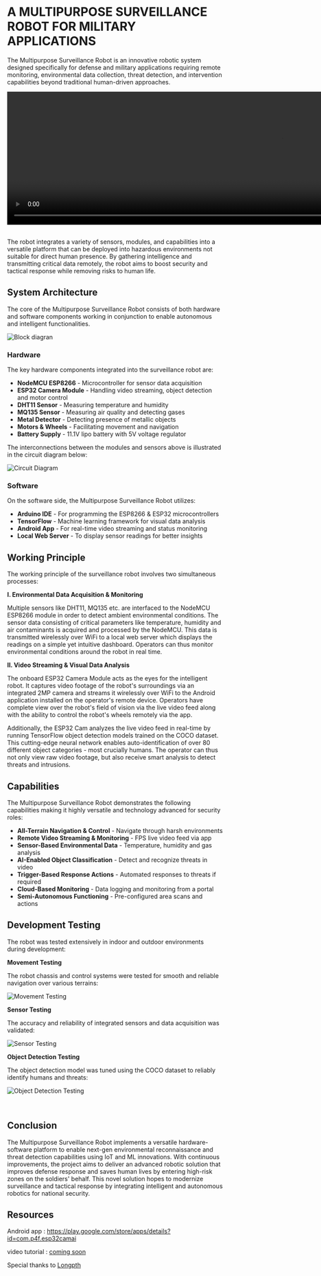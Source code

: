 # A MULTIPURPOSE SURVEILLANCE ROBOT FOR MILITARY APPLICATIONS


The Multipurpose Surveillance Robot is an innovative robotic system designed specifically for defense and military applications requiring remote monitoring, environmental data collection, threat detection, and intervention capabilities beyond traditional human-driven approaches.

<video width="1280" height="310"  autoplay loop muted>
  <source src="./assests/robot_360.mp4" type="video/mp4">
</video>

<br>
<br>

The robot integrates a variety of sensors, modules, and capabilities into a versatile platform that can be deployed into hazardous environments not suitable for direct human presence. By gathering intelligence and transmitting critical data remotely, the robot aims to boost security and tactical response while removing risks to human life.

## System Architecture

The core of the Multipurpose Surveillance Robot consists of both hardware and software components working in conjunction to enable autonomous and intelligent functionalities.

![Block diagran](./assests/block%20diagram.png)

### Hardware

The key hardware components integrated into the surveillance robot are:

* **NodeMCU ESP8266** - Microcontroller for sensor data acquisition
* **ESP32 Camera Module** - Handling video streaming, object detection and motor control 
* **DHT11 Sensor** - Measuring temperature and humidity
* **MQ135 Sensor** - Measuring air quality and detecting gases
* **Metal Detector** - Detecting presence of metallic objects
* **Motors & Wheels** - Facilitating movement and navigation 
* **Battery Supply** - 11.1V lipo battery with 5V voltage regulator

The interconnections between the modules and sensors above is illustrated in the circuit diagram below: 

![Circuit Diagram](./assests/circuit.png)

### Software

On the software side, the Multipurpose Surveillance Robot utilizes: 

* **Arduino IDE** - For programming the ESP8266 & ESP32 microcontrollers
* **TensorFlow** - Machine learning framework for visual data analysis
* **Android App** - For real-time video streaming and status monitoring
* **Local Web Server** - To display sensor readings for better insights

## Working Principle

The working principle of the surveillance robot involves two simultaneous processes:

**I. Environmental Data Acquisition & Monitoring**

Multiple sensors like DHT11, MQ135 etc. are interfaced to the NodeMCU ESP8266 module in order to detect ambient environmental conditions. The sensor data consisting of critical parameters like temperature, humidity and air contaminants is acquired and processed by the NodeMCU. This data is transmitted wirelessly over WiFi to a local web server which displays the readings on a simple yet intuitive dashboard. Operators can thus monitor environmental conditions around the robot in real time.

**II. Video Streaming & Visual Data Analysis** 

The onboard ESP32 Camera Module acts as the eyes for the intelligent robot. It captures video footage of the robot's surroundings via an integrated 2MP camera and streams it wirelessly over WiFi to the Android application installed on the operator's remote device. Operators have complete view over the robot's field of vision via the live video feed along with the ability to control the robot's wheels remotely via the app. 

Additionally, the ESP32 Cam analyzes the live video feed in real-time by running TensorFlow object detection models trained on the COCO dataset. This cutting-edge neural network enables auto-identification of over 80 different object categories - most crucially humans. The operator can thus not only view raw video footage, but also receive smart analysis to detect threats and intrusions.

## Capabilities

The Multipurpose Surveillance Robot demonstrates the following capabilities making it highly versatile and technology advanced for security roles:

* **All-Terrain Navigation & Control** - Navigate through harsh environments
* **Remote Video Streaming & Monitoring** - FPS live video feed via app  
* **Sensor-Based Environmental Data** - Temperature, humidity and gas analysis
* **AI-Enabled Object Classification** - Detect and recognize threats in video  
* **Trigger-Based Response Actions** - Automated responses to threats if required
* **Cloud-Based Monitoring** - Data logging and monitoring from a portal
* **Semi-Autonomous Functioning** - Pre-configured area scans and actions

## Development Testing 

The robot was tested extensively in indoor and outdoor environments during development:   

**Movement Testing**

The robot chassis and control systems were tested for smooth and reliable navigation over various terrains:

![Movement Testing](./assests/robot%20side1.png)

**Sensor Testing** 

The accuracy and reliability of integrated sensors and data acquisition was validated:

![Sensor Testing](./assests/web.png)

**Object Detection Testing**

The object detection model was tuned using the COCO dataset to reliably identify humans and threats:

![Object Detection Testing](./assests/cam%20app.jpg)

<br>


## Conclusion

The Multipurpose Surveillance Robot implements a versatile hardware-software platform to enable next-gen environmental reconnaissance and threat detection capabilities using IoT and ML innovations. With continuous improvements, the project aims to deliver an advanced robotic solution that improves defense response and saves human lives by entering high-risk zones on the soldiers' behalf. This novel solution hopes to modernize surveillance and tactical response by integrating intelligent and autonomous robotics for national security.

## Resources

Android app : https://play.google.com/store/apps/details?id=com.p4f.esp32camai

video tutorial : [coming soon]()

Special thanks to [Longpth](https://github.com/longpth/ESP32CamAI)
